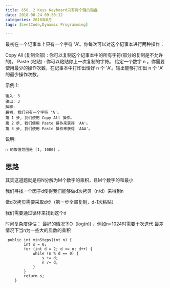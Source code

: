 ```yaml
---
title: 650. 2 Keys Keyboard只有两个键的键盘
date: 2018-08-24 09:30:12
categories: 2018年8月
tags: [LeetCode,Dynamic Programming]

---
```

 

最初在一个记事本上只有一个字符 'A'。你每次可以对这个记事本进行两种操作：

Copy All (复制全部) : 你可以复制这个记事本中的所有字符(部分的复制是不允许的)。
Paste (粘贴) : 你可以粘贴你上一次复制的字符。
给定一个数字 n 。你需要使用最少的操作次数，在记事本中打印出恰好 n 个 'A'。输出能够打印出 n 个 'A' 的最少操作次数。

<!-- more -->


示例 1:

	输入: 3
	输出: 3
	解释:
	最初, 我们只有一个字符 'A'。
	第 1 步, 我们使用 Copy All 操作。
	第 2 步, 我们使用 Paste 操作来获得 'AA'。
	第 3 步, 我们使用 Paste 操作来获得 'AAA'。

说明:

	n 的取值范围是 [1, 1000] 。


## 思路

其实这道题就是将N分解为M个数字的乘积，且M个数字的和最小

我们寻找一个因子d使得我们能够做d次拷贝（n/d）来得到n

做d次拷贝需要采取d步（第一步全部复制，d-1次粘贴）

我们需要通过循环来找到这个d

时间复杂度评估：
最好的情况下O（log(n)) ，例如n=1024时需要十次迭代
最差情况下当n为一些大的质数的乘积

	 public int minSteps(int n) {
	        int s = 0;
	        for (int d = 2; d <= n; d++) {
	            while (n % d == 0) {
	                s += d;
	                n /= d;
	            }
	        }
	        return s;
	    }
